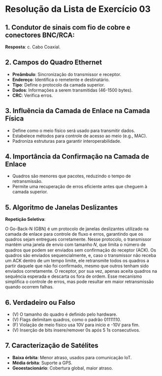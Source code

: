 # Resolução da Lista de Exercício 03

## 1. Condutor de sinais com fio de cobre e conectores BNC/RCA:
**Resposta**: c. Cabo Coaxial.

## 2. Campos do Quadro Ethernet
- **Preâmbulo**: Sincronização do transmissor e receptor.
- **Endereço**: Identifica o remetente e destinatário.
- **Tipo**: Define o protocolo da camada superior.
- **Dados**: Informações a serem transmitidas (46-1500 bytes).
- **CRC**: Verifica erros.

## 3. Influência da Camada de Enlace na Camada Física
- Define como o meio físico será usado para transmitir dados.
- Estabelece métodos para controle de acesso ao meio (e.g., MAC).
- Padroniza estruturas para garantir interoperabilidade.

## 4. Importância da Confirmação na Camada de Enlace
- Quadros são menores que pacotes, reduzindo o tempo de retransmissão.
- Permite uma recuperação de erros eficiente antes que cheguem à camada superior.

## 5. Algoritmo de Janelas Deslizantes
**Repetição Seletiva**:

O Go-Back-N (GBN) é um protocolo de janelas deslizantes utilizado na camada de enlace para controle de fluxo e erros, garantindo que os quadros sejam entregues corretamente. Nesse protocolo, o transmissor mantém uma janela de envio com tamanho 𝑁, que limita o número de quadros que podem ser enviados sem confirmação do receptor (ACK). Os quadros são enviados sequencialmente, e, caso o transmissor não receba um ACK dentro de um tempo limite, ele retransmite todos os quadros a partir daquele que não foi confirmado, mesmo que outros tenham sido enviados corretamente. O receptor, por sua vez, apenas aceita quadros na sequência esperada e descarta os fora de ordem. Esse mecanismo simplifica o controle de erros, mas pode resultar em maior retransmissão quando ocorrem falhas.

## 6. Verdadeiro ou Falso
- (V) O tamanho do quadro é definido pelo hardware.
- (V) Flags delimitam quadros, como o padrão 01111110.
- (F) Violação de meio físico usa 10V para início e -10V para fim.
- (V) Inserção de bits insere/remover 0s após 5 1s consecutivos.

## 7. Caracterização de Satélites
- **Baixa órbita**: Menor atraso, usados para comunicação IoT.
- **Média órbita**: Suporte a GPS.
- **Geoestacionário**: Cobertura global, maior atraso.
